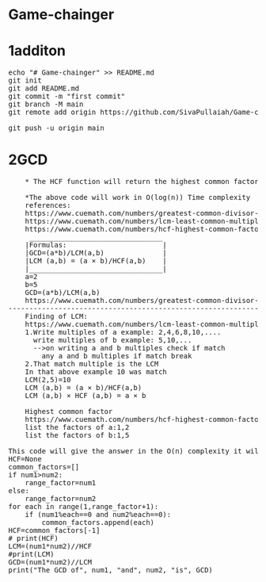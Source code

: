 # Game-chainger
# 1additon
<pre>
echo "# Game-chainger" >> README.md
git init
git add README.md
git commit -m "first commit"
git branch -M main
git remote add origin https://github.com/SivaPullaiah/Game-chainger.git

git push -u origin main
</pre>
 
 # 2GCD
 <pre>
    * The HCF function will return the highest common factor

    *The above code will work in O(log(n)) Time complexity
    references:
    https://www.cuemath.com/numbers/greatest-common-divisor-gcd/
    https://www.cuemath.com/numbers/lcm-least-common-multiple/
    https://www.cuemath.com/numbers/hcf-highest-common-factor/
     ________________________________
    |Formulas:                       |
    |GCD=(a*b)/LCM(a,b)              |
    |LCM (a,b) = (a × b)/HCF(a,b)    |
    |________________________________|
    a=2
    b=5
    GCD=(a*b)/LCM(a,b)
    https://www.cuemath.com/numbers/greatest-common-divisor-gcd/
-----------------------------------------------------------------------
    Finding of LCM:
    https://www.cuemath.com/numbers/lcm-least-common-multiple/
    1.Write multiples of a example: 2,4,6,8,10,....
      write multiples of b example: 5,10,...
      -->on writing a and b multiples check if match
        any a and b multiples if match break
    2.That match multiple is the LCM
    In that above example 10 was match
    LCM(2,5)=10
    LCM (a,b) = (a × b)/HCF(a,b)
    LCM (a,b) × HCF (a,b) = a × b
    
    Highest common factor
    https://www.cuemath.com/numbers/hcf-highest-common-factor/
    list the factors of a:1,2
    list the factors of b:1,5

This code will give the answer in the O(n) complexity it will even better also
HCF=None
common_factors=[]
if num1>num2:
    range_factor=num1
else:
    range_factor=num2
for each in range(1,range_factor+1):
    if (num1%each==0 and num2%each==0):
        common_factors.append(each)
HCF=common_factors[-1]
# print(HCF)
LCM=(num1*num2)//HCF
#print(LCM)
GCD=(num1*num2)//LCM
print("The GCD of", num1, "and", num2, "is", GCD)
</pre>
